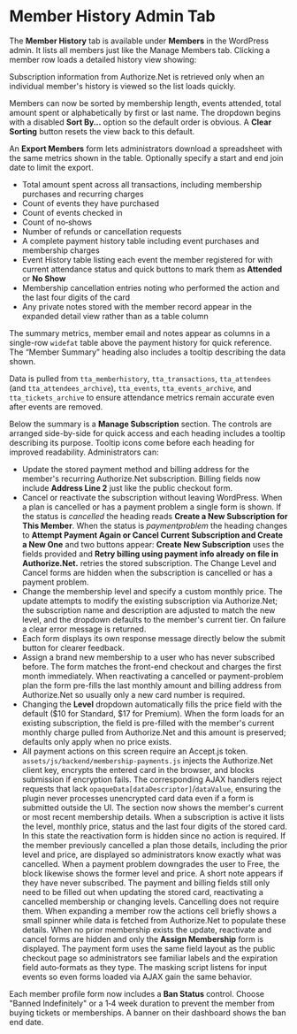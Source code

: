# Member History Admin Tab

The **Member History** tab is available under **Members** in the WordPress admin. It lists all members just like the Manage Members tab. Clicking a member row loads a detailed history view showing:

Subscription information from Authorize.Net is retrieved only when an individual member's history is viewed so the list loads quickly.

Members can now be sorted by membership length, events attended, total amount spent or alphabetically by first or last name. The dropdown begins with a disabled **Sort By…** option so the default order is obvious. A **Clear Sorting** button resets the view back to this default.

An **Export Members** form lets administrators download a spreadsheet with the same metrics shown in the table. Optionally specify a start and end join date to limit the export.
- Total amount spent across all transactions, including membership purchases and recurring charges
- Count of events they have purchased
- Count of events checked in
- Count of no‑shows
- Number of refunds or cancellation requests
- A complete payment history table including event purchases and membership charges
- Event History table listing each event the member registered for with current attendance status and quick buttons to mark them as **Attended** or **No Show**
- Membership cancellation entries noting who performed the action and the last four digits of the card
- Any private notes stored with the member record appear in the expanded detail view rather than as a table column

The summary metrics, member email and notes appear as columns in a single-row `widefat` table above the payment history for quick reference. The “Member Summary” heading also includes a tooltip describing the data shown.

Data is pulled from `tta_memberhistory`, `tta_transactions`, `tta_attendees` (and
`tta_attendees_archive`), `tta_events`, `tta_events_archive`, and
`tta_tickets_archive` to ensure attendance metrics remain accurate even after
events are removed.

Below the summary is a **Manage Subscription** section. The controls are arranged side-by-side for quick access and each heading includes a tooltip describing its purpose. Tooltip icons come before each heading for improved readability. Administrators can:

 - Update the stored payment method and billing address for the member's recurring Authorize.Net subscription. Billing fields now include **Address Line 2** just like the public checkout form.
 - Cancel or reactivate the subscription without leaving WordPress. When a plan is
    cancelled or has a payment problem a single form is shown. If the status is
   *cancelled* the heading reads **Create a New Subscription for This Member**.
   When the status is *paymentproblem* the heading changes to
   **Attempt Payment Again or Cancel Current Subscription and Create a New One** and two buttons appear:
   **Create New Subscription** uses the fields provided and
   **Retry billing using payment info already on file in Authorize.Net.**
   retries the stored subscription. The Change Level and Cancel forms are hidden
   when the subscription is cancelled or has a payment problem.
- Change the membership level and specify a custom monthly price. The update attempts to modify the existing subscription via Authorize.Net; the subscription name and description are adjusted to match the new level, and the dropdown defaults to the member's current tier. On failure a clear error message is returned.
- Each form displays its own response message directly below the submit button for clearer feedback.
- Assign a brand new membership to a user who has never subscribed before. The form matches the front-end checkout and charges the first month immediately. When reactivating a cancelled or payment-problem plan the form pre-fills the last monthly amount and billing address from Authorize.Net so usually only a new card number is required.
- Changing the **Level** dropdown automatically fills the price field with the default ($10 for Standard, $17 for Premium). When the form loads for an existing subscription, the field is pre-filled with the member's current monthly charge pulled from Authorize.Net and this amount is preserved; defaults only apply when no price exists.
- All payment actions on this screen require an Accept.js token. `assets/js/backend/membership-payments.js` injects the Authorize.Net client key, encrypts the entered card in the browser, and blocks submission if encryption fails. The corresponding AJAX handlers reject requests that lack `opaqueData[dataDescriptor]`/`dataValue`, ensuring the plugin never processes unencrypted card data even if a form is submitted outside the UI.
The section now shows the member's current or most recent membership details. When a subscription is active it lists the level, monthly price, status and the last four digits of the stored card. In this state the reactivation form is hidden since no action is required. If the member previously cancelled a plan those details, including the prior level and price, are displayed so administrators know exactly what was cancelled. When a payment problem downgrades the user to Free, the block likewise shows the former level and price. A short note appears if they have never subscribed. The payment and billing fields still only need to be filled out when updating the stored card, reactivating a cancelled membership or changing levels. Cancelling does not require them.
When expanding a member row the actions cell briefly shows a small spinner while data is fetched from Authorize.Net to populate these details.
When no prior membership exists the update, reactivate and cancel forms are hidden and only the **Assign Membership** form is displayed.
The payment form uses the same field layout as the public checkout page so administrators see familiar labels and the expiration field auto‑formats as they type. The masking script listens for input events so even forms loaded via AJAX gain the same behavior.

Each member profile form now includes a **Ban Status** control. Choose "Banned Indefinitely" or a 1‑4 week duration to prevent the member from buying tickets or memberships. A banner on their dashboard shows the ban end date.
